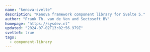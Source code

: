 ```yaml
---
name: "kenova-svelte"
description: "Kenova framework component library for Svelte 5."
author: "Frank Th. van de Ven and Sectosoft BV"
homepage: "https://sysdev.nl"
updated: "2024-07-02T13:02:56.979Z"
svelte5: true
tags: 
  - component-library
---
```

